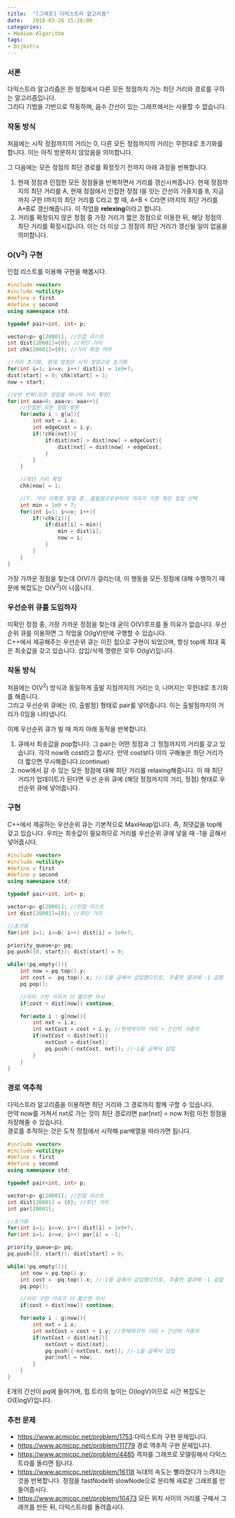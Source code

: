 ```yaml
---
title:  "[그래프] 다익스트라 알고리즘"
date:   2018-03-28 15:26:00
categories:
- Medium-Algorithm
tags:
- Dijkstra
---
```


### 서론
다익스트라 알고리즘은 한 정점에서 다른 모든 정점까지 가는 최단 거리와 경로를 구하는 알고리즘입니다.<br>
그리디 기법을 기반으로 작동하며, 음수 간선이 있는 그래프에서는 사용할 수 없습니다.

### 작동 방식
처음에는 시작 정점까지의 거리는 0, 다른 모든 정점까지의 거리는 무한대로 초기화를 합니다. 이는 아직 방문하지 않았음을 의미합니다.<Br>

그 다음에는 모든 정점의 최단 경로를 확정짓기 전까지 아래 과정을 반복합니다.
1. 현재 정점과 인접한 모든 정점들을 반복하면서 거리를 갱신시켜줍니다. 현재 정점까지의 최단 거리를 A, 현재 정점에서 인접한 정점 I을 잇는 간선의 가중치를 B, 지금까지 구한 I까지의 최단 거리를 C라고 할 때, A+B < C라면 I까지의 최단 거리를 A+B로 갱신해줍니다. 이 작업을 <b>relexing</b>이라고 합니다.
2. 거리를 확정되지 않은 정점 중 가장 거리가 짧은 정점으로 이동한 뒤, 해당 정점의 최단 거리를 확정시킵니다. 이는 더 이상 그 정점의 최단 거리가 갱신될 일이 없음을 의미합니다.

### O(V<sup>2</sup>) 구현
인접 리스트를 이용해 구현을 해봅시다.
```cpp
#include <vector>
#include <utility>
#define x first
#define y second
using namespace std;

typedef pair<int, int> p;

vector<p> g[20001]; //인접 리스트
int dist[20001]={0}; //최단 거리
int chk[20001]={0}; //거리 확정 여부

//거리 초기화, 현재 정점은 시작 정점으로 초기화
for(int i=1; i<=v; i++) dist[i] = 1e9+7;
dist[start] = 0; chk[start] = 1;
now = start;

//V번 반복(모든 정점을 하나씩 거리 확정)
for(int aaa=0; aaa<v; aaa++){
    //인접한 모든 정점 방문
    for(auto i : g[u]){
    	int nxt = i.x;
    	int edgeCost = i.y;
        if(!chk[nxt]){
            if(dist[nxt] > dist[now] + edgeCost){
                dist[nxt] = dist[now] + edgeCost;
            }
        }
    }

    //최단 거리 확정
    chk[now] = 1;

    //7. 거리 미확정 정점 중, 출발점으로부터의 거리가 가장 작은 정점 선택
    int min = 1e9 + 7;
    for(int i=1; i<=v; i++){
        if(!chk[i]){
            if(dist[i] < min){
                min = dist[i];
                now = i;
            }
        }
    }
}
```
가장 가까운 정점을 찾는데 O(V)가 걸리는데, 이 행동을 모든 정점에 대해 수행하기 때문에 복잡도는 O(V<sup>2</sup>)이 나옵니다.

### 우선순위 큐를 도입하자
미확인 정점 중, 가장 가까운 정점을 찾는데 굳이 O(V)루프를 돌 이유가 없습니다. 우선순위 큐를 이용하면 그 작업을 O(lgV)만에 구행할 수 있습니다.<Br>
C++에서 제공해주는 우선순위 큐는 이진 힙으로 구현이 되었으며, 항상 top에 최대 혹은 최솟값을 갖고 있습니다. 삽입/삭제 명령은 모두 O(lgV)입니다.

### 작동 방식
처음에는 O(V<sup>2</sup>) 방식과 동일하게 출발 지점까지의 거리는 0, 나머지는 무한대로 초기화를 해줍니다.<br>
그리고 우선순위 큐에는 {0, 출발점} 형태로 pair를 넣어줍니다. 이는 출발점까지의 거리가 0임을 나타냅니다.

이제 우선순위 큐가 빌 때 까지 아래 동작을 반복합니다.
1. 큐에서 최솟값을 pop합니다. 그 pair는 어떤 정점과 그 정점까지의 거리를 갖고 있습니다. 각각 now와 cost라고 합시다. 만약 cost보다 이미 구해놓은 최단 거리가 더 짧으면 무시해줍니다.(continue)
2. now에서 갈 수 있는 모든 정점에 대해 최단 거리를 relaxing해줍니다. 이 때 최단 거리가 업데이트가 된다면 우선 순위 큐에 {해당 정점까지의 거리, 정점} 형태로 우선순위 큐에 넣어줍니다.

### 구현
C++에서 제공하는 우선순위 큐는 기본적으로 MaxHeap입니다. 즉, 최댓값을 top에 갖고 있습니다. 우리는 최솟값이 필요하므로 거리를 우선순위 큐에 넣을 때 -1을 곱해서 넣어줍시다.
```cpp
#include <vector>
#include <utility>
#define x first
#define y second
using namespace std;

typedef pair<int, int> p;

vector<p> g[20001]; //인접 리스트
int dist[20001]={0}; //최단 거리

//초기화
for(int i=1; i<=b; i++) dist[i] = 1e9+7;

priority_queue<p> pq;
pq.push({0, start}); dist[start] = 0;

while(!pq.empty()){
	int now = pq.top().y;
	int cost = -pq.top().x; //-1을 곱해서 십입했으므로, 추출한 결과에 -1 곱함
	pq.pop();

	//이미 구한 거리가 더 짧으면 무시
	if(cost > dist[now]) continue;

	for(auto i : g[now]){
		int nxt = i.x;
		int nxtCost = cost + i.y; //현재까지의 거리 + 간선의 가중치
		if(nxtCost < dist[nxt]){
			nxtCost = dist[nxt];
			pq.push({-nxtCost, nxt}); //-1을 곱해서 삽입
		}
	}
}
```

### 경로 역추적
다익스트라 알고리즘을 이용하면 최단 거리와 그 경로까지 함께 구할 수 있습니다.<br>
만약 now를 거쳐서 nxt로 가는 것이 최단 경로라면 par[nxt] = now 처럼 이전 정점을 저장해줄 수 있습니다.<br>
경로를 추적하는 것은 도착 정점에서 시작해 par배열을 따라가면 됩니다.
```cpp
#include <vector>
#include <utility>
#define x first
#define y second
using namespace std;

typedef pair<int, int> p;

vector<p> g[20001]; //인접 리스트
int dist[20001] = {0}; //최단 거리
int par[20001];

//초기화
for(int i=1; i<=v; i++) dist[i] = 1e9+7;
for(int i=1; i<=v; i++) par[i] = -1;

priority_queue<p> pq;
pq.push({0, start}); dist[start] = 0;

while(!pq.empty()){
	int now = pq.top().y;
	int cost = -pq.top().x; //-1을 곱해서 십입했으므로, 추출한 결과에 -1 곱함
	pq.pop();

	//이미 구한 거리가 더 짧으면 무시
	if(cost > dist[now]) continue;

	for(auto i : g[now]){
		int nxt = i.x;
		int nxtCost = cost + i.y; //현재까지의 거리 + 간선의 가중치
		if(nxtCost < dist[nxt]){
			nxtCost = dist[nxt];
			pq.push({-nxtCost, nxt}); //-1을 곱해서 삽입
			par[nxt] = now;
		}
	}
}
```
E개의 간선이 pq에 들어가며, 힙 트리의 높이는 O(logV)이므로 시간 복잡도는 O(ElogV)입니다.

### 추천 문제
* https://www.acmicpc.net/problem/1753 다익스트라 구현 문제입니다.
* https://www.acmicpc.net/problem/11779 경로 역추적 구현 문제입니다.
* https://www.acmicpc.net/problem/4485 격자를 그래프로 모델링해서 다익스트라를 돌리면 됩니다.
* https://www.acmicpc.net/problem/16118 늑대의 속도는 빨라졌다가 느려지는 것을 반복합니다. 정점을 fastNode와 slowNode으로 분리해 새로운 그래프를 만들어줍시다.
* https://www.acmicpc.net/problem/10473 모든 위치 사이의 거리를 구해서 그래프를 만든 뒤, 다익스트라를 돌려줍시다.
